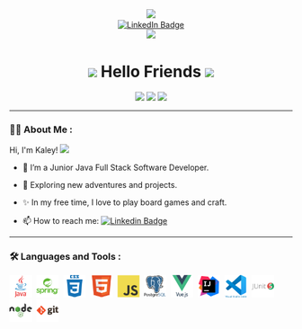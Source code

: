 <div id="header" align="center">
  <img src="https://media.giphy.com/media/v1.Y2lkPTc5MGI3NjExdjU1ZjMzM3ljZ2p1YWp0eW1vOWx4dmh1NTNoeXJiNGhrcXJoOGNnOSZlcD12MV9naWZzX3NlYXJjaCZjdD1n/vqxviVfqGAa14SgeiC/giphy.gif" width="200" />
</div>

<div id="badges" align="center" >
  <a href="https://www.linkedin.com/in/kaleyhamilton/">
    <img src="https://img.shields.io/badge/LinkedIn-blue?style=for-the-badge&logo=linkedin&logoColor=white" alt="LinkedIn Badge"/>
  </a>
</div>

<div align="center">
  <img src="https://komarev.com/ghpvc/?username=KaleyHamilton&style=flat-square&color=green" />
</div>

<h1 align="center">
  <img src="https://media.giphy.com/media/hvRJCLFzcasrR4ia7z/giphy.gif" width="30px"/>
  Hello Friends
  <img src="https://media.giphy.com/media/hvRJCLFzcasrR4ia7z/giphy.gif" width="30px"/>
</h1>

<div id="aboutmeheader" align="center">
  <img src="https://media.giphy.com/media/BLLVLetSfovbdQ7Jif/giphy.gif?cid=790b76118vvrui16luss355ftfo5kv3j8vad0h27stf4g5ie&ep=v1_stickers_search&rid=giphy.gif&ct=s" width="200" />
  <img src="https://media.giphy.com/media/NgurY1o4z080Jfoyzw/giphy.gif?cid=ecf05e479fl9kpl4kk7fdvrsy2n8rzvw0dokry34276muffy&ep=v1_stickers_search&rid=giphy.gif&ct=s" width="200" />
  <img src="https://media.giphy.com/media/BLLVLetSfovbdQ7Jif/giphy.gif?cid=790b76118vvrui16luss355ftfo5kv3j8vad0h27stf4g5ie&ep=v1_stickers_search&rid=giphy.gif&ct=s" width="200" />
</div>

---

### :woman_technologist: About Me :

Hi, I'm Kaley! <img src="https://media.giphy.com/media/WUlplcMpOCEmTGBtBW/giphy.gif" width="30">
- :cherry_blossom: I’m a Junior Java Full Stack Software Developer.

- :mushroom: Exploring new adventures and projects.

- :sparkles: In my free time, I love to play board games and craft.

- :mailbox: How to reach me: [![Linkedin Badge](https://img.shields.io/badge/-LinkedIn-blue?style=flat&logo=Linkedin&logoColor=white)]([[your-linkedin-url](https://www.linkedin.com/in/kaleyhamilton/)](https://www.linkedin.com/in/kaleyhamilton/)https://www.linkedin.com/in/kaleyhamilton/)

---

### :hammer_and_wrench: Languages and Tools :
<div>
  <img src="https://github.com/devicons/devicon/blob/master/icons/java/java-original-wordmark.svg" title="Java" alt="Java" width="40" height="40"/>&nbsp;
  <img src="https://github.com/devicons/devicon/blob/master/icons/spring/spring-original-wordmark.svg" title="Spring" alt="Spring" width="40" height="40"/>&nbsp;
  <img src="https://github.com/devicons/devicon/blob/master/icons/css3/css3-plain-wordmark.svg"  title="CSS3" alt="CSS" width="40" height="40"/>&nbsp;
  <img src="https://github.com/devicons/devicon/blob/master/icons/html5/html5-original.svg" title="HTML5" alt="HTML" width="40" height="40"/>&nbsp;
  <img src="https://github.com/devicons/devicon/blob/master/icons/javascript/javascript-original.svg" title="JavaScript" alt="JavaScript" width="40" height="40"/>&nbsp;
  <img src="https://github.com/devicons/devicon/blob/master/icons/postgresql/postgresql-original-wordmark.svg" title="PostgreSQL" alt="PostgreSQL" width="40" height="40"/>&nbsp;
  <img src="https://github.com/devicons/devicon/blob/master/icons/vuejs/vuejs-original-wordmark.svg" title="Vue.js" alt="Vue.js" width="40" height="40"/>&nbsp;
  <img src="https://github.com/devicons/devicon/blob/master/icons/intellij/intellij-original.svg" title="Intellij" alt="Intellij" width="40" height="40"/>&nbsp;
  <img src="https://github.com/devicons/devicon/blob/master/icons/vscode/vscode-original-wordmark.svg" title="vscode" alt="vscode" width="40" height="40"/>&nbsp;
  <img src="https://github.com/devicons/devicon/blob/master/icons/junit/junit-original-wordmark.svg" title="JUnit" alt="JUnit" width="40" height="40"/>&nbsp;
  <img src="https://github.com/devicons/devicon/blob/master/icons/nodejs/nodejs-original-wordmark.svg" title="NodeJS" alt="NodeJS" width="40" height="40"/>&nbsp;
  <img src="https://github.com/devicons/devicon/blob/master/icons/git/git-original-wordmark.svg" title="Git" alt="Git" width="40" height="40"/>
</div>
